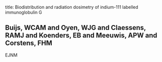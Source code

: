 title: Biodistribution and radiation dosimetry of indium-111 labelled immunoglobulin G

## Buijs, WCAM and Oyen, WJG and Claessens, RAMJ and Koenders, EB and Meeuwis, APW and Corstens, FHM
EJNM

